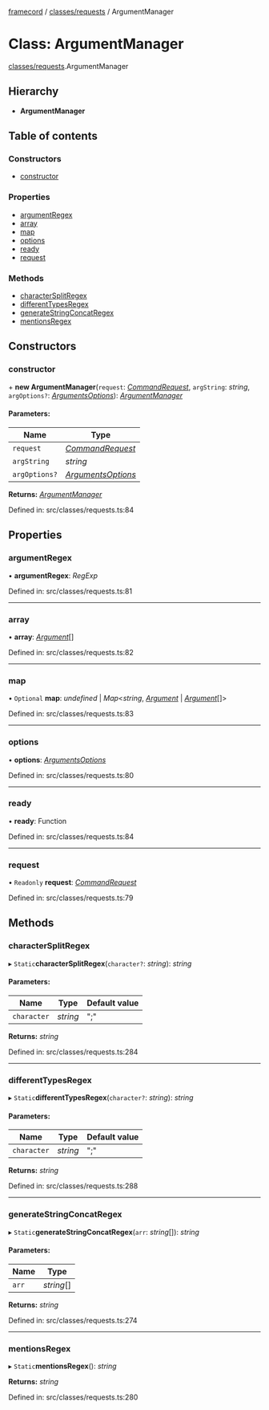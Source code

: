 [framecord](../README.md) / [classes/requests](../modules/classes_requests.md) / ArgumentManager

# Class: ArgumentManager

[classes/requests](../modules/classes_requests.md).ArgumentManager

## Hierarchy

* **ArgumentManager**

## Table of contents

### Constructors

- [constructor](classes_requests.argumentmanager.md#constructor)

### Properties

- [argumentRegex](classes_requests.argumentmanager.md#argumentregex)
- [array](classes_requests.argumentmanager.md#array)
- [map](classes_requests.argumentmanager.md#map)
- [options](classes_requests.argumentmanager.md#options)
- [ready](classes_requests.argumentmanager.md#ready)
- [request](classes_requests.argumentmanager.md#request)

### Methods

- [characterSplitRegex](classes_requests.argumentmanager.md#charactersplitregex)
- [differentTypesRegex](classes_requests.argumentmanager.md#differenttypesregex)
- [generateStringConcatRegex](classes_requests.argumentmanager.md#generatestringconcatregex)
- [mentionsRegex](classes_requests.argumentmanager.md#mentionsregex)

## Constructors

### constructor

\+ **new ArgumentManager**(`request`: [*CommandRequest*](classes_requests.commandrequest.md), `argString`: *string*, `argOptions?`: [*ArgumentsOptions*](../interfaces/classes_requests.argumentsoptions.md)): [*ArgumentManager*](classes_requests.argumentmanager.md)

#### Parameters:

Name | Type |
------ | ------ |
`request` | [*CommandRequest*](classes_requests.commandrequest.md) |
`argString` | *string* |
`argOptions?` | [*ArgumentsOptions*](../interfaces/classes_requests.argumentsoptions.md) |

**Returns:** [*ArgumentManager*](classes_requests.argumentmanager.md)

Defined in: src/classes/requests.ts:84

## Properties

### argumentRegex

• **argumentRegex**: *RegExp*

Defined in: src/classes/requests.ts:81

___

### array

• **array**: [*Argument*](classes_arguments.argument.md)[]

Defined in: src/classes/requests.ts:82

___

### map

• `Optional` **map**: *undefined* \| *Map*<*string*, [*Argument*](classes_arguments.argument.md) \| [*Argument*](classes_arguments.argument.md)[]\>

Defined in: src/classes/requests.ts:83

___

### options

• **options**: [*ArgumentsOptions*](../interfaces/classes_requests.argumentsoptions.md)

Defined in: src/classes/requests.ts:80

___

### ready

• **ready**: Function

Defined in: src/classes/requests.ts:84

___

### request

• `Readonly` **request**: [*CommandRequest*](classes_requests.commandrequest.md)

Defined in: src/classes/requests.ts:79

## Methods

### characterSplitRegex

▸ `Static`**characterSplitRegex**(`character?`: *string*): *string*

#### Parameters:

Name | Type | Default value |
------ | ------ | ------ |
`character` | *string* | ";" |

**Returns:** *string*

Defined in: src/classes/requests.ts:284

___

### differentTypesRegex

▸ `Static`**differentTypesRegex**(`character?`: *string*): *string*

#### Parameters:

Name | Type | Default value |
------ | ------ | ------ |
`character` | *string* | ";" |

**Returns:** *string*

Defined in: src/classes/requests.ts:288

___

### generateStringConcatRegex

▸ `Static`**generateStringConcatRegex**(`arr`: *string*[]): *string*

#### Parameters:

Name | Type |
------ | ------ |
`arr` | *string*[] |

**Returns:** *string*

Defined in: src/classes/requests.ts:274

___

### mentionsRegex

▸ `Static`**mentionsRegex**(): *string*

**Returns:** *string*

Defined in: src/classes/requests.ts:280
